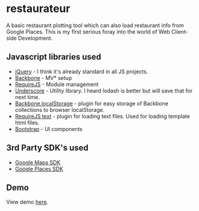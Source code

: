 # restaurateur
A basic restaurant plotting tool which can also load restaurant info from Google Places.
This is my first serious foray into the world of Web Client-side Development. 

Javascript libraries used
-------------------------
* [jQuery][1] -  I think it's already standard in all JS projects. 
* [Backbone][2] - MV* setup
* [RequireJS][3] - Module management
* [Underscore][4] - Utility library. I heard lodash is better but will save that for next time.
* [Backbone.localStorage][5] - plugin for easy storage of Backbone collections to browser localStorage.
* [RequireJS text][6] - plugin for loading text files. Used for loading template html files.
* [Bootstrap][7] - UI components

3rd Party SDK's used
--------------------
* [Google Maps SDK][8]
* [Google Places SDK][9]

Demo
----
View demo [here](http://montzkie18.github.io/restaurateur).

[1]: https://jquery.com/
[2]: http://backbonejs.org/
[3]: http://requirejs.org/
[4]: http://underscorejs.org/
[5]: https://github.com/jeromegn/Backbone.localStorage
[6]: https://github.com/requirejs/text
[7]: http://getbootstrap.com/
[8]: https://developers.google.com/maps/web/
[9]: https://developers.google.com/places/javascript/
